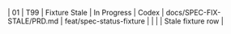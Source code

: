 | 01 | T99 | Fixture Stale | In Progress | Codex | docs/SPEC-FIX-STALE/PRD.md | feat/spec-status-fixture |  |  |  | Stale fixture row |
